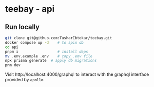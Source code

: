 # teebay - api

## Run locally

```bash
git clone git@github.com:TusharIbtekar/teebay.git
docker compose up -d    # to spin db
cd api
pnpm i                  # install deps
mv .env.example .env    # copy .env file
npx prisma generate  # apply db migrations
pnm dev
```

Visit http://localhost:4000/graphql to interact with the graphql interface provided by `apollo`
